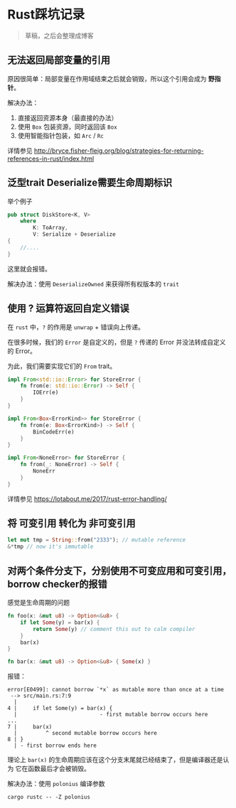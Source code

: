 # Rust踩坑记录

> 草稿，之后会整理成博客



## 无法返回局部变量的引用

原因很简单：局部变量在作用域结束之后就会销毁，所以这个引用会成为 **野指针**。

解决办法：

1. 直接返回资源本身（最直接的办法）
2. 使用 `Box` 包装资源，同时返回该 `Box`
3. 使用智能指针包装，如 `Arc` / `Rc`

详情参见 http://bryce.fisher-fleig.org/blog/strategies-for-returning-references-in-rust/index.html



## 泛型trait Deserialize需要生命周期标识

举个例子

```rust
pub struct DiskStore<K, V>
    where
        K: ToArray,
        V: Serialize + Deserialize
{
    //....
}
```

这里就会报错。

解决办法：使用 `DeserializeOwned`  来获得所有权版本的 `trait`



## 使用 ? 运算符返回自定义错误

在 `rust` 中，`?` 的作用是 `unwrap` + 错误向上传递。

在很多时候，我们的 `Error` 是自定义的，但是 `?` 传递的 Error 并没法转成自定义的 Error。

为此，我们需要实现它们的 `From` trait。

```rust
impl From<std::io::Error> for StoreError {
    fn from(e: std::io::Error) -> Self {
        IOErr(e)
    }
}

impl From<Box<ErrorKind>> for StoreError {
    fn from(e: Box<ErrorKind>) -> Self {
        BinCodeErr(e)
    }
}

impl From<NoneError> for StoreError {
    fn from(_: NoneError) -> Self {
        NoneErr
    }
}
```

详情参见 https://lotabout.me/2017/rust-error-handling/



## 将 可变引用 转化为 非可变引用

```rust 
let mut tmp = String::from("2333"); // mutable reference
&*tmp // now it's immutable
```



## 对两个条件分支下，分别使用不可变应用和可变引用，borrow checker的报错

感觉是生命周期的问题

```rust
fn foo(x: &mut u8) -> Option<&u8> {
    if let Some(y) = bar(x) {
        return Some(y) // comment this out to calm compiler
    }
    bar(x)
}

fn bar(x: &mut u8) -> Option<&u8> { Some(x) }
```

报错：

```
error[E0499]: cannot borrow `*x` as mutable more than once at a time
 --> src/main.rs:7:9
  |
4 |     if let Some(y) = bar(x) {
  |                          - first mutable borrow occurs here
...
7 |     bar(x)
  |         ^ second mutable borrow occurs here
8 | }
  | - first borrow ends here
```



理论上 `bar(x)` 的生命周期应该在这个分支末尾就已经结束了，但是编译器还是认为 它在函数最后才会被销毁。

解决办法：使用 `polonius` 编译参数

`cargo rustc -- -Z polonius`